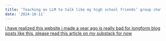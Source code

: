 ```yaml
---
title: 'Teaching an LLM to talk like my high school friends’ group chat'
date: '2024-10-11'
---
```


[i have realized this website i made a year ago is really bad for longform blog posts like this, please read this article on my substack for now](https://alfredrpk.substack.com/p/teaching-an-llm-to-talk-like-the)